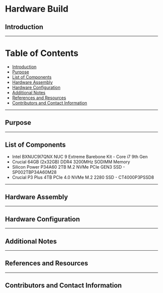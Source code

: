 # Hardware Build
## Introduction

---
# Table of Contents
- [Introduction](#introduction)
- [Purpose](#purpose)
- [List of Components](#list-of-components)
- [Hardware Assembly](#hardware-assembly)
- [Hardware Configuration](#hardware-configuration)
- [Additional Notes](#additional-notes)
- [References and Resources](#references-and-resources)
- [Contributors and Contact Information](#contributors-and-contact-information)
---
## Purpose

---
## List of Components
- Intel BXNUC9I7QNX NUC 9 Extreme Barebone Kit - Core i7 9th Gen
- Crucial 64GB (2x32GB) DDR4 3200MHz SODIMM Memory
- Silicon Power P34A60 2TB M.2 NVMe PCIe GEN3 SSD - SP002TBP34A60M28
- Crucial P3 Plus 4TB PCIe 4.0 NVMe M.2 2280 SSD - CT4000P3PSSD8
---
## Hardware Assembly

---
## Hardware Configuration

---
## Additional Notes

---
## References and Resources

---
## Contributors and Contact Information
